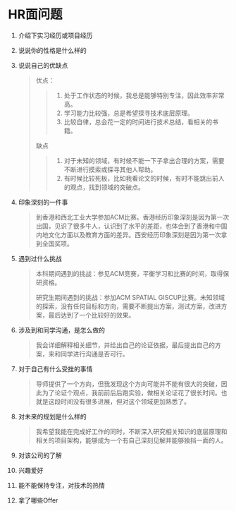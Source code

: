 # HR面问题

1. 介绍下实习经历或项目经历

2. 说说你的性格是什么样的

3. 说说自己的优缺点

   > 优点：
   >
   > > 1. 处于工作状态的时候，我总是能够特别专注，因此效率非常高。
   > > 2. 学习能力比较强，总是希望探寻技术底层原理。
   > > 3. 比较自律，总会花一定的时间进行技术总结，看相关的书籍。
   >
   > 缺点
   >
   > > 1. 对于未知的领域，有时候不能一下子拿出合理的方案，需要不断进行摸索或探寻其他人帮助。
   > > 2. 有时候比较死板，比如我看论文的时候，有时不能跳出前人的观点，找到领域的突破点。

4. 印象深刻的一件事

   > 到香港和西北工业大学参加ACM比赛。香港经历印象深刻是因为第一次出国，见识了很多牛人，认识到了水平的差距，也体会到了香港和中国内地文化方面以及教育方面的差异。西安经历印象深刻是因为第一次拿到全国奖项。

5. 遇到过什么挑战

   > 本科期间遇到的挑战：参见ACM竞赛，平衡学习和比赛的时间，取得保研资格。
   >
   > 研究生期间遇到的挑战：参加ACM SPATIAL GISCUP比赛。未知领域的探索，没有任何目标和方向，需要不断提出方案，测试方案，改进方案，最后达到了一个比较好的效果。

6. 涉及到和同学沟通，是怎么做的

   > 我会详细解释相关细节，并给出自己的论证依据，最后提出自己的方案，来和同学进行沟通是否可行。

7. 对于自己有什么受挫的事情

   > 导师提供了一个方向，但我发现这个方向可能并不能有很大的突破，因此为了论证个观点，我前前后后跑实验，做相关论证花了很长时间。也就是这段时间没有很多进展，但对这个领域更加熟悉了。

8. 对未来的规划是什么样的

   > 我希望我能在完成好工作的同时，不断深入研究相关知识的底层原理和相关的项目架构，能够成为一个有自己深刻见解并能够独挡一面的人。

9. 对该公司的了解 

10. 兴趣爱好

11. 能不能保持专注，对技术的热情

12. 拿了哪些Offer 